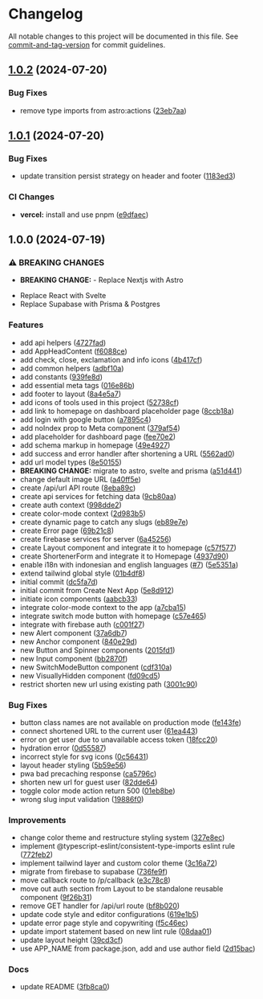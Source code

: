 # Changelog

All notable changes to this project will be documented in this file. See [commit-and-tag-version](https://github.com/absolute-version/commit-and-tag-version) for commit guidelines.

## [1.0.2](https://github.com/RofiSyahrul/rofi.link/compare/v1.0.1...v1.0.2) (2024-07-20)


### Bug Fixes

* remove type imports from astro:actions ([23eb7aa](https://github.com/RofiSyahrul/rofi.link/commit/23eb7aa45fb2a2ca3c3a4033e741745eda0492f8))

## [1.0.1](https://github.com/RofiSyahrul/rofi.link/compare/v1.0.0...v1.0.1) (2024-07-20)


### Bug Fixes

* update transition persist strategy on header and footer ([1183ed3](https://github.com/RofiSyahrul/rofi.link/commit/1183ed35b71b89530ee65a7d5862280c58965ebf))


### CI Changes

* **vercel:** install and use pnpm ([e9dfaec](https://github.com/RofiSyahrul/rofi.link/commit/e9dfaec592b718311f1bc313e0de40fe81a868fb))

## 1.0.0 (2024-07-19)


### ⚠ BREAKING CHANGES

* **BREAKING CHANGE:** - Replace Nextjs with Astro
- Replace React with Svelte
- Replace Supabase with Prisma & Postgres

### Features

* add api helpers ([4727fad](https://github.com/RofiSyahrul/rofi.link/commit/4727fad63f23edcb5881d65d7c518696d578c6da))
* add AppHeadContent ([f6088ce](https://github.com/RofiSyahrul/rofi.link/commit/f6088ce5dea7dffaeede6052d3b1b801938ca6f2))
* add check, close, exclamation and info icons ([4b417cf](https://github.com/RofiSyahrul/rofi.link/commit/4b417cf36892051a97d350ac0d0b47d360920333))
* add common helpers ([adbf10a](https://github.com/RofiSyahrul/rofi.link/commit/adbf10aa078778e7fb89c764eeb1e69db8bf5a4c))
* add constants ([939fe8d](https://github.com/RofiSyahrul/rofi.link/commit/939fe8d6e9c0543496261ea91d245f333fbea66d))
* add essential meta tags ([016e86b](https://github.com/RofiSyahrul/rofi.link/commit/016e86bbde918cd2dac8afb5efa6bf436218d133))
* add footer to layout ([8a4e5a7](https://github.com/RofiSyahrul/rofi.link/commit/8a4e5a7dcc151265c3a4d1b81f5de337cd702728))
* add icons of tools used in this project ([52738cf](https://github.com/RofiSyahrul/rofi.link/commit/52738cfa389739af148c4bf5a1b0a1c9a4b8df45))
* add link to homepage on dashboard placeholder page ([8ccb18a](https://github.com/RofiSyahrul/rofi.link/commit/8ccb18a0e6a75a149fdc4ac05427aad38caa55b5))
* add login with google button ([a7895c4](https://github.com/RofiSyahrul/rofi.link/commit/a7895c407329b1e0f9d41885a2d225f888778295))
* add noIndex prop to Meta component ([379af54](https://github.com/RofiSyahrul/rofi.link/commit/379af54a77997fb9e4454b221d1afbb84f5879a1))
* add placeholder for dashboard page ([fee70e2](https://github.com/RofiSyahrul/rofi.link/commit/fee70e204a2f64a86f65b2557bca803782bc8c9c))
* add schema markup in homepage ([49e4927](https://github.com/RofiSyahrul/rofi.link/commit/49e492793001407ceecaf64f68b29141a3e64025))
* add success and error handler after shortening a URL ([5562ad0](https://github.com/RofiSyahrul/rofi.link/commit/5562ad0a28beacae7df4d40d6e52640f5a751fe7))
* add url model types ([8e50155](https://github.com/RofiSyahrul/rofi.link/commit/8e5015516603eff3bc57f1824f506901b27584a0))
* **BREAKING CHANGE:** migrate to astro, svelte and prisma ([a51d441](https://github.com/RofiSyahrul/rofi.link/commit/a51d441806a74dd4428e7661a1b2003aa0fb453a))
* change default image URL ([a40ff5e](https://github.com/RofiSyahrul/rofi.link/commit/a40ff5e3113959a170a0f676fb513f85fd95bf69))
* create /api/url API route ([8eba89c](https://github.com/RofiSyahrul/rofi.link/commit/8eba89c884ca0223e52aa37e808f9c55f2a198e3))
* create api services for fetching data ([9cb80aa](https://github.com/RofiSyahrul/rofi.link/commit/9cb80aac44e09ea76aef31630ac6570f7b5f2e7e))
* create auth context ([998dde2](https://github.com/RofiSyahrul/rofi.link/commit/998dde26b2abbe9d42b4ad89f380079c92afba10))
* create color-mode context ([2d983b5](https://github.com/RofiSyahrul/rofi.link/commit/2d983b58e659e60ca7a48454b609217a059a63ab))
* create dynamic page to catch any slugs ([eb89e7e](https://github.com/RofiSyahrul/rofi.link/commit/eb89e7eb887896b038f1dde74168ba321e8e86b1))
* create Error page ([69b21c8](https://github.com/RofiSyahrul/rofi.link/commit/69b21c81501657fd1acf54926c9df34555893ab0))
* create firebase services for server ([6a45256](https://github.com/RofiSyahrul/rofi.link/commit/6a452567d2f03afe7d17f9f0f215fa7087854afd))
* create Layout component and integrate it to homepage ([c57f577](https://github.com/RofiSyahrul/rofi.link/commit/c57f577b5cd9774ec7f2fcc6139984eae34e25bc))
* create ShortenerForm and integrate it to Homepage ([4937d90](https://github.com/RofiSyahrul/rofi.link/commit/4937d9069a77314e8f3ab901950354576b7f7dac))
* enable i18n with indonesian and english languages ([#7](https://github.com/RofiSyahrul/rofi.link/issues/7)) ([5e5351a](https://github.com/RofiSyahrul/rofi.link/commit/5e5351ad5ba115c1a0aeb1cf3c009c59a87b0bb1))
* extend tailwind global style ([01b4df8](https://github.com/RofiSyahrul/rofi.link/commit/01b4df8dbcd621eb90dae3f80387ede6aa9c3b63))
* initial commit ([dc5fa7d](https://github.com/RofiSyahrul/rofi.link/commit/dc5fa7dbeaf2a45043f64ca707d871711e258350))
* initial commit from Create Next App ([5e8d912](https://github.com/RofiSyahrul/rofi.link/commit/5e8d9124148f272433ac339fb56c68a843c46dba))
* initiate icon components ([aabcb33](https://github.com/RofiSyahrul/rofi.link/commit/aabcb332e8fa2802ca17d6be37aa2672f0fe42a9))
* integrate color-mode context to the app ([a7cba15](https://github.com/RofiSyahrul/rofi.link/commit/a7cba15b95dcd34e5e7d843cdff21b328857ecd5))
* integrate switch mode button with homepage ([c57e465](https://github.com/RofiSyahrul/rofi.link/commit/c57e465228a844712f05d865f62201c3190c8cbe))
* integrate with firebase auth ([c001f27](https://github.com/RofiSyahrul/rofi.link/commit/c001f2705b9149db5d6557d764af692b7c8283d9))
* new Alert component ([37a6db7](https://github.com/RofiSyahrul/rofi.link/commit/37a6db784ee76c3d76d22607675b4d41b776e5ff))
* new Anchor component ([840e29d](https://github.com/RofiSyahrul/rofi.link/commit/840e29dd3ec3691960e4018365ab33f956b9936f))
* new Button and Spinner components ([2015fd1](https://github.com/RofiSyahrul/rofi.link/commit/2015fd1d32286271519cae2d6be192a3b46b7688))
* new Input component ([bb2870f](https://github.com/RofiSyahrul/rofi.link/commit/bb2870fa10caaf5b082203eba58a446c76c9ae40))
* new SwitchModeButton component ([cdf310a](https://github.com/RofiSyahrul/rofi.link/commit/cdf310a5c2545a5eceece0803dd129457f6c2cc9))
* new VisuallyHidden component ([fd09cd5](https://github.com/RofiSyahrul/rofi.link/commit/fd09cd5b4ee04365425509984798df56821e218b))
* restrict shorten new url using existing path ([3001c90](https://github.com/RofiSyahrul/rofi.link/commit/3001c90010d97763705becb5d8f43fd9c2344fe7))


### Bug Fixes

* button class names are not available on production mode ([fe143fe](https://github.com/RofiSyahrul/rofi.link/commit/fe143fe5b1d86469e6bafcbfc0fea616d190622e))
* connect shortened URL to the current user ([61ea443](https://github.com/RofiSyahrul/rofi.link/commit/61ea44367d70e85af3be99d36bb3415aee99b580))
* error on get user due to unavailable access token ([18fcc20](https://github.com/RofiSyahrul/rofi.link/commit/18fcc20899f4ad97106ceb51bf9d06198e369893))
* hydration error ([0d55587](https://github.com/RofiSyahrul/rofi.link/commit/0d55587acaab87a462431cf3c1bf62504f582d74))
* incorrect style for svg icons ([0c56431](https://github.com/RofiSyahrul/rofi.link/commit/0c564313d3adb174fc13e892cc030d7fae42df16))
* layout header styling ([5b59e56](https://github.com/RofiSyahrul/rofi.link/commit/5b59e562a475accc3ff41d7ee30c26a6de40a456))
* pwa bad precaching response ([ca5796c](https://github.com/RofiSyahrul/rofi.link/commit/ca5796c8e938527b6bab4eb8d38d5eb6a8c9890c))
* shorten new url for guest user ([82dde64](https://github.com/RofiSyahrul/rofi.link/commit/82dde64fef36ec2e64838e959f05328b55ae9664))
* toggle color mode action return 500 ([01eb8be](https://github.com/RofiSyahrul/rofi.link/commit/01eb8beb529002d0a171166fdea9200accd53f19))
* wrong slug input validation ([19886f0](https://github.com/RofiSyahrul/rofi.link/commit/19886f03da9023953e48d7a2613e8d978d719d79))


### Improvements

* change color theme and restructure styling system ([327e8ec](https://github.com/RofiSyahrul/rofi.link/commit/327e8ecf156e1031da86e7e9905c6bb150d4bf02))
* implement @typescript-eslint/consistent-type-imports eslint rule ([772feb2](https://github.com/RofiSyahrul/rofi.link/commit/772feb24e57b785eda8195618e27be8faf405ff2))
* implement tailwind layer and custom color theme ([3c16a72](https://github.com/RofiSyahrul/rofi.link/commit/3c16a724d0e858c82bb705097c4679d8de608dbf))
* migrate from firebase to supabase ([736fe9f](https://github.com/RofiSyahrul/rofi.link/commit/736fe9f546f97eb74fd4aa8269a94e39f7793d02))
* move callback route to /p/callback ([e3c78c8](https://github.com/RofiSyahrul/rofi.link/commit/e3c78c8464052f0bc6902e46255e949755c81cea))
* move out auth section from Layout to be standalone reusable component ([9f26b31](https://github.com/RofiSyahrul/rofi.link/commit/9f26b31efe2e104bcccfa911e11ec5537304b459))
* remove GET handler for /api/url route ([bf8b020](https://github.com/RofiSyahrul/rofi.link/commit/bf8b0203027c2c28ac0c8100163f5ad391ef0cc4))
* update code style and editor configurations ([619e1b5](https://github.com/RofiSyahrul/rofi.link/commit/619e1b56637d101a11a376d31191b45054b58e21))
* update error page style and copywriting ([f5c46ec](https://github.com/RofiSyahrul/rofi.link/commit/f5c46ecdac20e93ee386d6f5d8851554857b10be))
* update import statement based on new lint rule ([08daa01](https://github.com/RofiSyahrul/rofi.link/commit/08daa01aaa5c4de55b38c4d4df8c5b0e2f5ac9eb))
* update layout height ([39cd3cf](https://github.com/RofiSyahrul/rofi.link/commit/39cd3cf1d908d4a8475bb428c7c751caffa2f4a3))
* use APP_NAME from package.json, add and use author field ([2d15bac](https://github.com/RofiSyahrul/rofi.link/commit/2d15bac288e7b3bdc901b6bae7c0ffc25bfd69ce))


### Docs

* update README ([3fb8ca0](https://github.com/RofiSyahrul/rofi.link/commit/3fb8ca062f66018e55a94023c36e6ec8856e8012))
